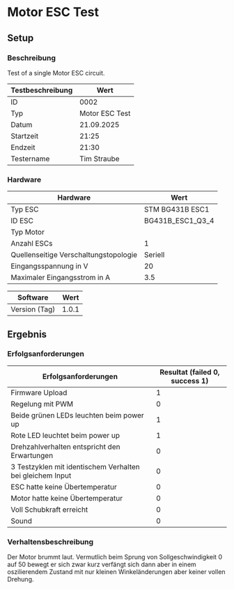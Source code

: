 # Motor ESC Test

## Setup

### Beschreibung

Test of a single Motor ESC circuit.

| **Testbeschreibung** | Wert           |
| -------------------- | -------------- |
| ID                   | 0002           |
| Typ                  | Motor ESC Test |
| Datum                | 21.09.2025     |
| Startzeit            | 21:25          |
| Endzeit              | 21:30          |
| Testername           | Tim Straube    |

### Hardware

| **Hardware**                          | Wert             |
| ------------------------------------- | ---------------- |
| Typ ESC                               | STM BG431B ESC1  |
| ID ESC                                | BG431B_ESC1_Q3_4 |
| Typ Motor                             |                  |
| Anzahl ESCs                           | 1                |
| Quellenseitige Verschaltungstopologie | Seriell          |
| Eingangsspannung in V                 | 20               |
| Maximaler Eingangsstrom in A          | 3.5              |

| **Software**  | Wert  |
| ------------- | ----- |
| Version (Tag) | 1.0.1 |

## Ergebnis

### Erfolgsanforderungen

| **Erfolgsanforderungen**                                  | Resultat (failed 0, success 1) |
| --------------------------------------------------------- | ------------------------------ |
| Firmware Upload                                           | 1                              |
| Regelung mit PWM                                          | 0                              |
| Beide grünen LEDs leuchten beim power up                  | 1                              |
| Rote LED leuchtet beim power up                           | 1                              |
| Drehzahlverhalten entspricht den Erwartungen              | 0                              |
| 3 Testzyklen mit identischem Verhalten bei gleichem Input | 0                              |
| ESC hatte keine Übertemperatur                            | 0                              |
| Motor hatte keine Übertemperatur                          | 0                              |
| Voll Schubkraft erreicht                                  | 0                              |
| Sound                                                     | 0                              |

### Verhaltensbeschreibung

Der Motor brummt laut. Vermutlich beim Sprung von Sollgeschwindigkeit 0 auf 50 bewegt er sich zwar kurz verfängt sich dann aber in einem oszilierendem Zustand mit nur kleinen Winkeländerungen aber keiner vollen Drehung.
